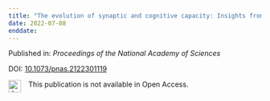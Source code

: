 ```yaml
---
title: "The evolution of synaptic and cognitive capacity: Insights from the nervous system transcriptome of <i>Aplysia</i>"
date: 2022-07-08
enddate:
---
```


Published in: *Proceedings of the National Academy of Sciences*

DOI: [10.1073/pnas.2122301119](https://doi.org/10.1073/pnas.2122301119)

<img src="https://upload.wikimedia.org/wikipedia/commons/thumb/0/0e/Closed_Access_logo_transparent.svg/1200px-Closed_Access_logo_transparent.svg.png" alt="drawing" width="25" align="left"/> &nbsp;&nbsp;&nbsp;This publication is not available in Open Access.


